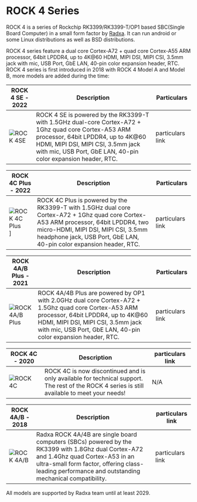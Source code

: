 ﻿---
sidebar_label: 'Products Introductions'
sidebar_position: 2
---

# ROCK 4 Series

ROCK 4 is a series of Rockchip RK3399/RK3399-T/OP1 based SBC(Single
Board Computer) in a small form factor by
[Radxa](https://radxa.com/). It can run android or some
Linux distributions as well as BSD distributions.

ROCK 4 series feature a dual core Cortex-A72 + quad core Cortex-A55 ARM
processor, 64bit LPDDR4, up to 4K@60 HDMI, MIPI DSI, MIPI CSI, 3.5mm
jack with mic, USB Port, GbE LAN, 40-pin color expansion header, RTC.
ROCK 4 series is first introduced in 2018 with ROCK 4 Model A and Model
B, more models are added during the time:

|ROCK 4 SE - 2022|Description|Particulars|
|---|---|---|
|![ROCK 4SE](/img/rock4/4se.webp)|ROCK 4 SE is powered by the RK3399-T with 1.5GHz dual-core Cortex-A72 + 1Ghz quad core Cortex-A53 ARM processor, 64bit LPDDR4, up to 4K@60 HDMI, MIPI DSI, MIPI CSI, 3.5mm jack with mic, USB Port, GbE LAN, 40-pin color expansion header, RTC. |particulars link|

|ROCK 4C Plus - 2022|Description|Particulars|
|---|---|---|
|![ROCK 4C Plus](/img/rock4/4c+.webp)]|ROCK 4C Plus is powered by the RK3399-T with 1.5GHz dual core Cortex-A72 + 1Ghz quad core Cortex-A53 ARM processor, 64bit LPDDR4, two micro-HDMI, MIPI DSI, MIPI CSI, 3.5mm headphone jack, USB Port, GbE LAN, 40-pin color expansion header, RTC. |particulars link|

|ROCK 4A/B Plus - 2021|Description|Particulars|
|---|---|---|
|![ROCK 4A/B Plus](/img/rock4/4a+.webp)|ROCK 4A/4B Plus are powered by OP1 with 2.0GHz dual core Cortex-A72 + 1.5Ghz quad core Cortex-A53 ARM processor, 64bit LPDDR4, up to 4K@60 HDMI, MIPI DSI, MIPI CSI, 3.5mm jack with mic, USB Port, GbE LAN, 40-pin color expansion header, RTC. |particulars link|

| ROCK 4C - 2020 | Description|particulars link|
|---|---|---|
|![ROCK 4C](/img/rock4/4c.webp)| ROCK 4C is now discontinued and is only available for technical support.<br/>The rest of the ROCK 4 series is still available to meet your needs! |N/A|

| ROCK 4A/B - 2018 |Description|particulars link|
|---|---|---|
|![ROCK 4A/B](/img/rock4/4b.webp)| Radxa ROCK 4A/4B are single board computers (SBCs) powered by the RK3399 with 1.8Ghz dual Cortex-A72 and 1.4Ghz quad Cortex-A53 in an ultra-small form factor, offering class-leading performance and outstanding mechanical compatibility.  |particulars link|

All models are supported by Radxa team until at least 2029.
